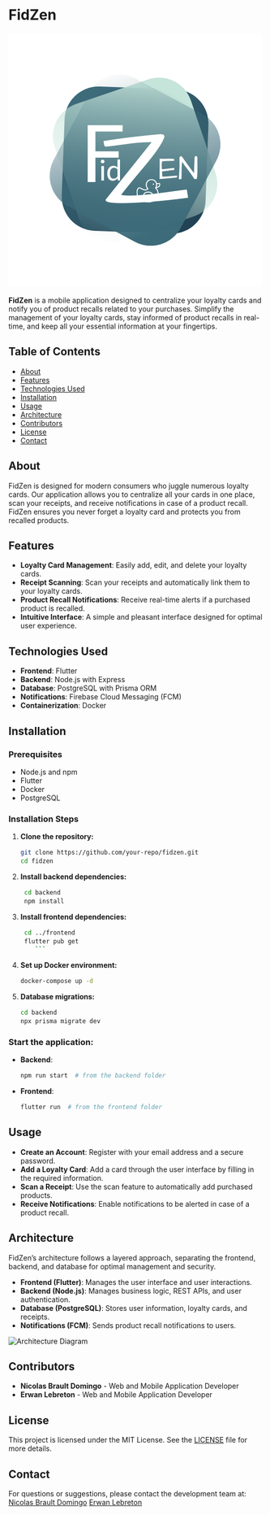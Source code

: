 # FidZen

![FidZen Logo](https://github.com/Ho2bes/FidZen/blob/develop/image/LOGO%20FIDZEN.png)

**FidZen** is a mobile application designed to centralize your loyalty cards and notify you of product recalls related to your purchases. Simplify the management of your loyalty cards, stay informed of product recalls in real-time, and keep all your essential information at your fingertips.

## Table of Contents

- [About](#about)
- [Features](#features)
- [Technologies Used](#technologies-used)
- [Installation](#installation)
- [Usage](#usage)
- [Architecture](#architecture)
- [Contributors](#contributors)
- [License](#license)
- [Contact](#contact)

## About

FidZen is designed for modern consumers who juggle numerous loyalty cards. Our application allows you to centralize all your cards in one place, scan your receipts, and receive notifications in case of a product recall. FidZen ensures you never forget a loyalty card and protects you from recalled products.

## Features

- **Loyalty Card Management**: Easily add, edit, and delete your loyalty cards.
- **Receipt Scanning**: Scan your receipts and automatically link them to your loyalty cards.
- **Product Recall Notifications**: Receive real-time alerts if a purchased product is recalled.
- **Intuitive Interface**: A simple and pleasant interface designed for optimal user experience.

## Technologies Used

- **Frontend**: Flutter
- **Backend**: Node.js with Express
- **Database**: PostgreSQL with Prisma ORM
- **Notifications**: Firebase Cloud Messaging (FCM)
- **Containerization**: Docker

## Installation

### Prerequisites

- Node.js and npm
- Flutter
- Docker
- PostgreSQL

### Installation Steps

1. **Clone the repository:**
   ```bash
   git clone https://github.com/your-repo/fidzen.git
   cd fidzen
   ```

2. **Install backend dependencies:**
   ```bash
   	cd backend
	npm install
   ```

3. **Install frontend dependencies:**
   ```bash
   	cd ../frontend
	flutter pub get
	   ```

4. **Set up Docker environment:**
   ```bash
   docker-compose up -d
   ```

5. **Database migrations:**
   ```bash
   cd backend
   npx prisma migrate dev
   ```

### Start the application:

- **Backend**:
    ```bash
    npm run start  # from the backend folder
    ```
- **Frontend**:
    ```bash
    flutter run  # from the frontend folder
    ```

## Usage

- **Create an Account**: Register with your email address and a secure password.
- **Add a Loyalty Card**: Add a card through the user interface by filling in the required information.
- **Scan a Receipt**: Use the scan feature to automatically add purchased products.
- **Receive Notifications**: Enable notifications to be alerted in case of a product recall.

## Architecture

FidZen’s architecture follows a layered approach, separating the frontend, backend, and database for optimal management and security.

- **Frontend (Flutter)**: Manages the user interface and user interactions.
- **Backend (Node.js)**: Manages business logic, REST APIs, and user authentication.
- **Database (PostgreSQL)**: Stores user information, loyalty cards, and receipts.
- **Notifications (FCM)**: Sends product recall notifications to users.

![Architecture Diagram](https://github.com/Ho2bes/FidZen/blob/develop/image/Architecture%20Fi)

## Contributors

- **Nicolas Brault Domingo** - Web and Mobile Application Developer
- **Erwan Lebreton** - Web and Mobile Application Developer

## License

This project is licensed under the MIT License. See the [LICENSE](LICENSE) file for more details.

## Contact

For questions or suggestions, please contact the development team at:
[Nicolas Brault Domingo](https://www.linkedin.com/in/nicolas-b-d/)
[Erwan Lebreton](https://www.linkedin.com/in/erwan-lebreton-336aa8203/)
